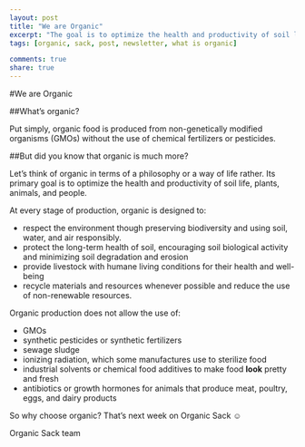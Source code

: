 ```yaml
---
layout: post
title: "We are Organic"
excerpt: "The goal is to optimize the health and productivity of soil life, plants, animals, and people."
tags: [organic, sack, post, newsletter, what is organic]

comments: true
share: true
---
```


#We are Organic##What’s organic?Put simply, organic food is produced from non-genetically modified organisms (GMOs) without the use of chemical fertilizers or pesticides.  ##But did you know that organic is much more?  Let’s think of organic in terms of a philosophy or a way of life rather.  Its primary goal is to optimize the health and productivity of soil life, plants, animals, and people.At every stage of production, organic is designed to: - respect the environment though preserving biodiversity and using soil, water, and air responsibly.  - protect the long-term health of soil, encouraging soil biological activity and minimizing soil degradation and erosion- provide livestock with humane living conditions for their health and well-being- recycle materials and resources whenever possible and reduce the use of non-renewable resources.Organic production does not allow the use of:- GMOs- synthetic pesticides or synthetic fertilizers- sewage sludge- ionizing radiation, which some manufactures use to sterilize food- industrial solvents or chemical food additives to make food **look** pretty and fresh- antibiotics or growth hormones for animals that produce meat, poultry, eggs, and dairy productsSo why choose organic?  That’s next week on Organic Sack ☺Organic Sack team